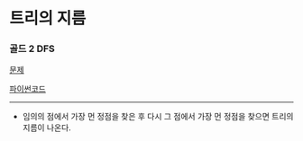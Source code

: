 # 트리의 지름
### 골드 2 DFS
[문제](https://www.acmicpc.net/problem/1167)

[파이썬코드](1167.py)

---

- 임의의 점에서 가장 먼 정점을 찾은 후 다시 그 점에서 가장 먼 정점을 찾으면 트리의 지름이 나온다.